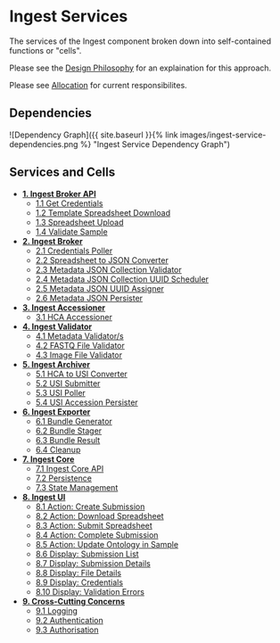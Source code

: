 # Ingest Services
The services of the Ingest component broken down into self-contained functions or "cells".

Please see the [Design Philosophy](../design/#design-philosophy) for an explaination for this approach.

Please see [Allocation](../allocation) for current responsibilites.

## Dependencies
![Dependency Graph]({{ site.baseurl }}{% link images/ingest-service-dependencies.png %} "Ingest Service Dependency Graph")

## Services and Cells
* __[1. Ingest Broker API](../components/ingest-broker-api)__
  + [1.1 Get Credentials](../components/ingest-broker-api/#11-get-credentials)
  + [1.2 Template Spreadsheet Download](../components/ingest-broker-api/#12-template-spreadsheet-download)
  + [1.3 Spreadsheet Upload](../components/ingest-broker-api/#13-spreadsheet-upload)
  + [1.4 Validate Sample](../components/ingest-broker-api/#14-validate-sample)
* __[2. Ingest Broker](../components/ingest-broker)__
  + [2.1 Credentials Poller](../components/ingest-broker/#21-credentials-poller)
  + [2.2 Spreadsheet to JSON Converter](../components/ingest-broker/#22-spreadsheet-to-json-converter)
  + [2.3 Metadata JSON Collection Validator](../components/ingest-broker/#23-metadata-json-collection-validator)
  + [2.4 Metadata JSON Collection UUID Scheduler](../components/ingest-broker/#24-metadata-json-collection-uuid-scheduler)
  + [2.5 Metadata JSON UUID Assigner](../components/ingest-broker/#25-metadata-json-uuid-assigner)
  + [2.6 Metadata JSON Persister](../components/ingest-broker/#26-metadata-json-persister)
* __[3. Ingest Accessioner](../components/ingest-accessioner)__
  + [3.1 HCA Accessioner](../components/ingest-accessioner/#31-hca-accessioner)
* __[4. Ingest Validator](../components/ingest-validator)__
  + [4.1 Metadata Validator/s](../components/ingest-validator/#41-metadata-validators)
  + [4.2 FASTQ File Validator](../components/ingest-validator/#42-fastq-file-validator)
  + [4.3 Image File Validator](../components/ingest-validator/#43-image-file-validator)
* __[5. Ingest Archiver](../components/ingest-archiver)__
  + [5.1 HCA to USI Converter](../components/ingest-archiver/#51-hca-to-usi-converterhttpsgithubcomhumancellatlasingest-archiverblobmasterarchiverconverterpy)
  + [5.2 USI Submitter](../components/ingest-archiver/#52-usi-submitter)
  + [5.3 USI Poller](../components/ingest-archiver/#53-usi-poller)
  + [5.4 USI Accession Persister](../components/ingest-archiver/#54-usi-accession-persister)
* __[6. Ingest Exporter](../components/ingest-exporter)__
  + [6.1 Bundle Generator](../components/ingest-exporter/#61-bundle-generator)
  + [6.2 Bundle Stager](../components/ingest-exporter/#62-bundle-stager)
  + [6.3 Bundle Result](../components/ingest-exporter/#63-bundle-result)
  + [6.4 Cleanup](../components/ingest-exporter/#64-cleanup)
* __[7. Ingest Core](../components/ingest-core)__
  + [7.1 Ingest Core API](../components/ingest-core/#71-ingest-core-api)
  + [7.2 Persistence](../components/ingest-core/#73-state-management)
  + [7.3 State Management](../components/ingest-core/#73-state-management) 
* __[8. Ingest UI](../components/ingest-ui)__
  + [8.1 Action: Create Submission](../components/ingest-ui/#81-action-create-submission)
  + [8.2 Action: Download Spreadsheet](../components/ingest-ui/#82-action-download-spreadsheet)
  + [8.3 Action: Submit Spreadsheet](../components/ingest-ui/#83-action-submit-spreadsheet)
  + [8.4 Action: Complete Submission](../components/ingest-ui/#84-action-complete-submission)
  + [8.5 Action: Update Ontology in Sample](../components/ingest-ui/#85-action-update-ontology-in-sample)
  + [8.6 Display: Submission List](../components/ingest-ui/#86-display-submission-list)
  + [8.7 Display: Submission Details](../components/ingest-ui/#87-display-submission-details)
  + [8.8 Display: File Details](../components/ingest-ui/#88-display-file-details)
  + [8.9 Display: Credentials](../components/ingest-ui/#89-display-credentials)
  + [8.10 Display: Validation Errors](../components/ingest-ui/#810-display-validation-errors)
* __[9. Cross-Cutting Concerns](../components/cross-cutting-concerns)__
  + [9.1 Logging](../components/cross-cutting-concerns/#91-logging)
  + [9.2 Authentication](../components/cross-cutting-concerns/#92-authentication)
  + [9.3 Authorisation](../components/cross-cutting-concerns/#93-authorisation) 
